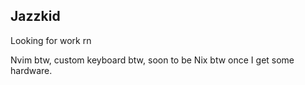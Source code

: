 ## Jazzkid

Looking for work rn

Nvim btw, custom keyboard btw, soon to be Nix btw once I get some hardware.
